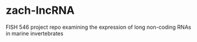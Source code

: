 # zach-lncRNA
FISH 546 project repo examining the expression of long non-coding RNAs in marine invertebrates
